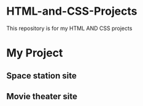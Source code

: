 # HTML-and-CSS-Projects
This repository is for my HTML AND CSS projects
# My Project


## Space station site 
## Movie theater site 
